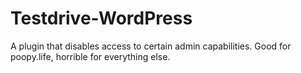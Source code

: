 # Testdrive-WordPress
A plugin that disables access to certain admin capabilities. Good for poopy.life, horrible for everything else.
